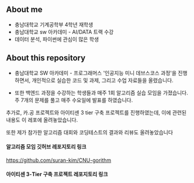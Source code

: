## About me

- 충남대학교 기계공학부 4학년 재학생
- 충남대학교 sw 아카데미 - AI/DATA 트랙 수강
- 데이터 분석, 파이썬에 관심이 많은 학생



## About this repository

- 충남대학교 SW 아카데미 - 프로그래머스 '인공지능 미니 데브스코스 과정'을 진행하면서, 개인적으로 실습한 코드 및 과제, 그리고 수업 자료들을 올렸습니다.

- 또한 백엔드 과정을 수강하는 학생들과 매주 1회 알고리즘 실습 모임을 가졌습니다. 주 7개의 문제를 풀고 매주 수요일에 발표를 하였습니다. 


추가로, 카.공 프로젝트와 아이티센 3 tier 구축 프로젝트를 진행하였는데, 이에 관련된 내용도 이 레포에 올려놓았습니다.

또한 제가 참가한 알고리즘 대회와 코딩테스트의 결과와 리뷰도 올려놓았습니다


#### 알고리즘 모임 깃허브 레포지토리 링크
https://github.com/suran-kim/CNU-gorithm

#### 아이티센 3-Tier 구축 프로젝트 레포지토리 링크

